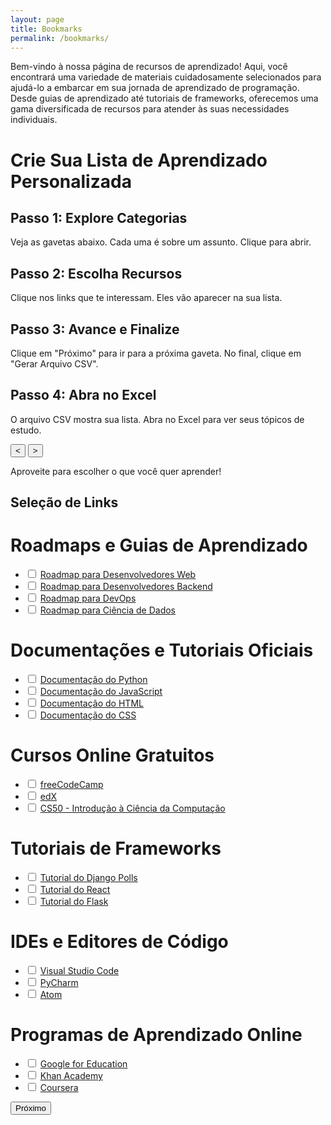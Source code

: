 ```yaml
---
layout: page
title: Bookmarks
permalink: /bookmarks/
---
```

Bem-vindo à nossa página de recursos de aprendizado! Aqui, você encontrará uma variedade de materiais cuidadosamente selecionados para ajudá-lo a embarcar em sua jornada de aprendizado de programação. Desde guias de aprendizado até tutoriais de frameworks, oferecemos uma gama diversificada de recursos para atender às suas necessidades individuais.
<h1>Crie Sua Lista de Aprendizado Personalizada</h1>
 <div class="tutorial">
    <div class="steps">
      <div class="step">
        <h2>Passo 1: Explore Categorias</h2>
        <p>Veja as gavetas abaixo. Cada uma é sobre um assunto. Clique para abrir.</p>
      </div>
      <div class="step">
        <h2>Passo 2: Escolha Recursos</h2>
        <p>Clique nos links que te interessam. Eles vão aparecer na sua lista.</p>
      </div>
      <div class="step">
        <h2>Passo 3: Avance e Finalize</h2>
        <p>Clique em "Próximo" para ir para a próxima gaveta. No final, clique em "Gerar Arquivo CSV".</p>
      </div>
      <div class="step">
        <h2>Passo 4: Abra no Excel</h2>
        <p>O arquivo CSV mostra sua lista. Abra no Excel para ver seus tópicos de estudo.</p>
      </div>
    </div>
    <div class="navigation">
      <button class="prev"> < </button>
      <button class="next"> > </button>
    </div>
  </div>
<p>Aproveite para escolher o que você quer aprender!</p>
  <h2>Seleção de Links</h2>
  <div class="section">
    <h1 class="section-title">Roadmaps e Guias de Aprendizado</h1>
    <ul class="resource-list">
      <li><input type="checkbox"> <a target="_blank" href="https://roadmap.sh/frontend">Roadmap para Desenvolvedores Web</a></li>
      <li><input type="checkbox"> <a target="_blank" href="https://roadmap.sh/backend">Roadmap para Desenvolvedores Backend</a></li>
      <li><input type="checkbox"> <a target="_blank" href="https://roadmap.sh/devops">Roadmap para DevOps</a></li>
      <li><input type="checkbox"> <a target="_blank" href="https://roadmap.sh/data-science">Roadmap para Ciência de Dados</a></li>
    </ul>
  </div>
  
  <div class="section">
    <h1 class="section-title">Documentações e Tutoriais Oficiais</h1>
    <ul class="resource-list">
      <li><input type="checkbox"> <a target="_blank" href="https://docs.python.org/3/">Documentação do Python</a></li>
      <li><input type="checkbox"> <a target="_blank" href="https://developer.mozilla.org/pt-BR/docs/Web/JavaScript">Documentação do JavaScript</a></li>
      <li><input type="checkbox"> <a target="_blank" href="https://developer.mozilla.org/pt-BR/docs/Web/HTML">Documentação do HTML</a></li>
      <li><input type="checkbox"> <a target="_blank" href="https://developer.mozilla.org/pt-BR/docs/Web/CSS">Documentação do CSS</a></li>
    </ul>
  </div>
  
  <div class="section">
    <h1 class="section-title">Cursos Online Gratuitos</h1>
    <ul class="resource-list">
      <li><input type="checkbox"> <a target="_blank" href="https://www.freecodecamp.org/">freeCodeCamp</a></li>
      <li><input type="checkbox"> <a target="_blank" href="https://www.edx.org/">edX</a></li>
      <li><input type="checkbox"> <a target="_blank" href="https://cs50.harvard.edu/">CS50 - Introdução à Ciência da Computação</a></li>
    </ul>
  </div>
  
  <div class="section">
    <h1 class="section-title">Tutoriais de Frameworks</h1>
    <ul class="resource-list">
      <li><input type="checkbox"> <a target="_blank" href="https://docs.djangoproject.com/en/3.2/intro/tutorial01/">Tutorial do Django Polls</a></li>
      <li><input type="checkbox"> <a target="_blank" href="https://reactjs.org/tutorial/tutorial.html">Tutorial do React</a></li>
      <li><input type="checkbox"> <a target="_blank" href="https://flask.palletsprojects.com/en/2.1.x/tutorial/">Tutorial do Flask</a></li>
    </ul>
  </div>
  
  <div class="section">
    <h1 class="section-title">IDEs e Editores de Código</h1>
    <ul class="resource-list">
      <li><input type="checkbox"> <a target="_blank" href="https://code.visualstudio.com/">Visual Studio Code</a></li>
      <li><input type="checkbox"> <a target="_blank" href="https://www.jetbrains.com/pycharm/">PyCharm</a></li>
      <li><input type="checkbox"> <a target="_blank" href="https://atom.io/">Atom</a></li>
    </ul>
  </div>
  
  <div class="section">
    <h1 class="section-title">Programas de Aprendizado Online</h1>
    <ul class="resource-list">
      <li><input type="checkbox"> <a target="_blank" href="https://edu.google.com/">Google for Education</a></li>
      <li><input type="checkbox"> <a target="_blank" href="https://www.khanacademy.org/">Khan Academy</a></li>
      <li><input type="checkbox"> <a target="_blank" href="https://www.coursera.org/">Coursera</a></li>
    </ul>
  </div>
  <button id="next-button" aria-label="Próximo Passo">
    Próximo <i class="fas fa-arrow-right"></i>
  </button>
  <div id="csv-summary"></div>
 